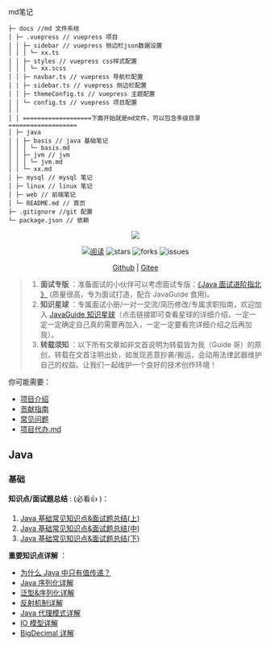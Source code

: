 md笔记

```text
├─ docs //md 文件系统 
│ ├─ .vuepress // vuepress 项目 
│ │ ├─ sidebar // vuepress 侧边栏json数据设置 
│ │ │ └─ xx.ts 
│ │ ├─ styles // vuepress css样式配置 
│ │ │ └─ xx.scss 
│ │ ├─ navbar.ts // vuepress 导航栏配置 
│ │ ├─ sidebar.ts // vuepress 侧边栏配置 
│ │ ├─ themeConfig.ts // vuepress 主题配置 
│ │ └─ config.ts // vuepress 项目配置 
│ │  
│ │ ===================下面开始就是md文件，可以包含多级目录=================== 
│ ├─ java 
│ │ ├─ basis // java 基础笔记 
│ │ │ └─ basis.md 
│ │ ├─ jvm // jvm 
│ │ │ └─ jvm.md 
│ │ └─ xx.md 
│ ├─ mysql // mysql 笔记 
│ ├─ linux // linux 笔记 
│ ├─ web // 前端笔记 
│ └─ README.md // 首页 
├─ .gitignore //git 配置 
└─ package.json // 依赖

```


<div align="center">
    <p>
        <a href="https://gitee.com/cps007/notemd" target="_blank">
            <img src="https://img-blog.csdnimg.cn/img_convert/1c00413c65d1995993bf2b0daf7b4f03.png#pic_center" width="" />
        </a>
    </p>
    <p>
        <a href="https://javajf.cn/"><img src="https://img.shields.io/badge/阅读-read-brightgreen.svg" alt="阅读" /></a>
        <img src="https://img.shields.io/github/stars/cps007/JavaGuide" alt="stars" />
        <img src="https://img.shields.io/github/forks/cps007/JavaGuide" alt="forks" />
        <img src="https://img.shields.io/github/issues/cps007/JavaGuide" alt="issues" />
    </p>
    <p>
        <a href="https://gitee.com/cps007/notemd">Github</a> |
        <a href="https://gitee.com/cps007/JavaGuide">Gitee</a>
    </p>  
</div>

> 1. **面试专版** ：准备面试的小伙伴可以考虑面试专版：[《Java 面试进阶指北 》](https://www.yuque.com/docs/share/f37fc804-bfe6-4b0d-b373-9c462188fec7) (质量很高，专为面试打造，配合 JavaGuide 食用)。
> 1. **知识星球** ：专属面试小册/一对一交流/简历修改/专属求职指南，欢迎加入 [JavaGuide 知识星球](https://www.yuque.com/docs/share/8a30ffb5-83f3-40f9-baf9-38de68b906dc)（点击链接即可查看星球的详细介绍，一定一定一定确定自己真的需要再加入，一定一定要看完详细介绍之后再加我）。
> 2. **转载须知** ：以下所有文章如非文首说明为转载皆为我（Guide 哥）的原创，转载在文首注明出处，如发现恶意抄袭/搬运，会动用法律武器维护自己的权益。让我们一起维护一个良好的技术创作环境！

你可能需要：

* [项目介绍](./docs/javaguide/intro.md)
* [贡献指南](./docs/javaguide/contribution-guideline.md)
* [常见问题](./docs/javaguide/faq.md)
* [项目代办.md](./docs/javaguide/todo)

## Java

### 基础

**知识点/面试题总结** : (必看:+1: )：

1. [Java 基础常见知识点&面试题总结(上)](docs/java/basis/java-basic-questions-01.md)
2. [Java 基础常见知识点&面试题总结(中)](docs/java/basis/java-basic-questions-02.md)
3. [Java 基础常见知识点&面试题总结(下)](docs/java/basis/java-basic-questions-03.md)

**重要知识点详解** ：

* [为什么 Java 中只有值传递？](docs/java/basis/why-there-only-value-passing-in-java.md)
* [Java 序列化详解](docs/java/basis/serialization.md)
* [泛型&序列化详解](docs/java/basis/generics-and-wildcards.md)
* [反射机制详解](docs/java/basis/reflection.md)
* [Java 代理模式详解](docs/java/basis/proxy.md)
* [IO 模型详解](docs/java/basis/io.md)
* [BigDecimal 详解](docs/java/basis/bigdecimal.md)
